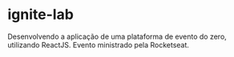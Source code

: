 # ignite-lab
Desenvolvendo a aplicação de uma plataforma de evento do zero, utilizando ReactJS. Evento ministrado pela Rocketseat.
